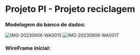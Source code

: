# Projeto PI - Projeto reciclagem

### Modelagem do banco de dados:
![IMG-20230906-WA0015](https://github.com/joaovitor022/Projeto-reciclagem-/assets/126362573/790fd213-bc8b-4416-b060-721943dde0f8)
![IMG-20230906-WA0017](https://github.com/joaovitor022/Projeto-reciclagem-/assets/126362573/ead4676b-6884-4639-be22-79fb827c2519)
﻿
### WireFrame inicial:
